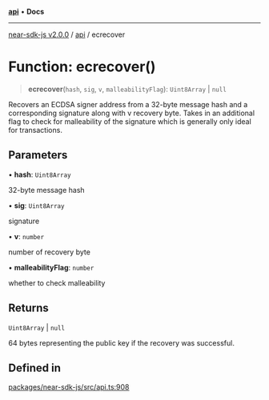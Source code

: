 [**api**](../README.md) • **Docs**

***

[near-sdk-js v2.0.0](../../packages.md) / [api](../README.md) / ecrecover

# Function: ecrecover()

> **ecrecover**(`hash`, `sig`, `v`, `malleabilityFlag`): `Uint8Array` \| `null`

Recovers an ECDSA signer address from a 32-byte message hash and a corresponding
signature along with v recovery byte. Takes in an additional flag to check for
malleability of the signature which is generally only ideal for transactions.

## Parameters

• **hash**: `Uint8Array`

32-byte message hash

• **sig**: `Uint8Array`

signature

• **v**: `number`

number of recovery byte

• **malleabilityFlag**: `number`

whether to check malleability

## Returns

`Uint8Array` \| `null`

64 bytes representing the public key if the recovery was successful.

## Defined in

[packages/near-sdk-js/src/api.ts:908](https://github.com/near/near-sdk-js/blob/b58ac04fc6dff2f1120e9098c0cb059493486598/packages/near-sdk-js/src/api.ts#L908)
